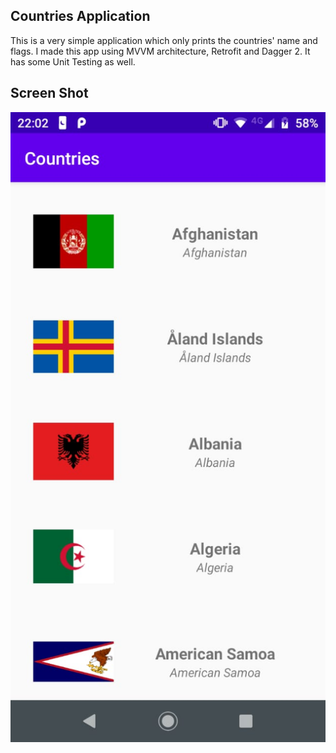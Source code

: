 ## Countries Application

This is a very simple application which only prints the countries' name and flags. 
I made this app using MVVM architecture, Retrofit and Dagger 2. 
It has some Unit Testing as well.

## Screen Shot
![alt text](/img/ScreenShot01.jpeg)